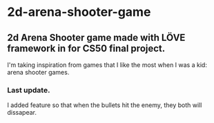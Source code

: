# 2d-arena-shooter-game
## 2d Arena Shooter game made with LÖVE framework in for CS50 final project.

I'm taking inspiration from games that I like the most when I was a kid: arena shooter games.

### Last update.
I added feature so that when the bullets hit the enemy, they both will dissapear.
